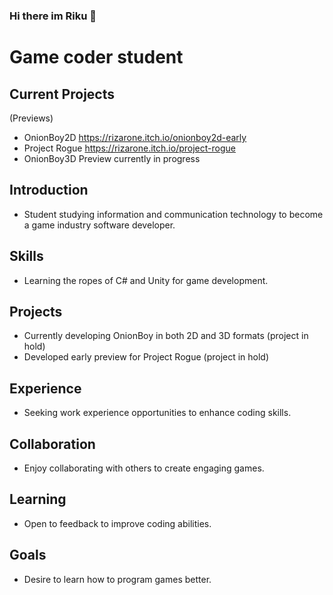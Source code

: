### Hi there im Riku 👋




# Game coder student

## Current Projects
(Previews)
- OnionBoy2D https://rizarone.itch.io/onionboy2d-early 
- Project Rogue https://rizarone.itch.io/project-rogue 
- OnionBoy3D Preview currently in progress 

## Introduction
- Student studying information and communication technology to become a game industry software developer.

## Skills
- Learning the ropes of C# and Unity for game development.

## Projects
- Currently developing OnionBoy in both 2D and 3D formats (project in hold)
- Developed early preview for Project Rogue (project in hold)

## Experience
- Seeking work experience opportunities to enhance coding skills.

## Collaboration
- Enjoy collaborating with others to create engaging games.

## Learning
- Open to feedback to improve coding abilities.

## Goals
- Desire to learn how to program games better.







